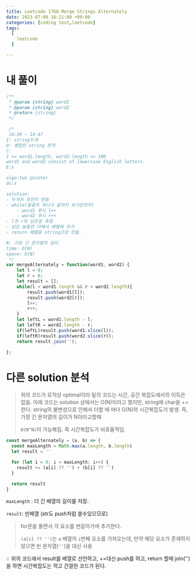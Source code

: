 ```yaml
---
title: Leetcode 1768.Merge Strings Alternately
date: 2023-07-09 16:21:00 +09:00
categories: [coding test,leetcode]
tags:
  [
    leetcode
  ]

---
```


# 내 풀이

```javascript
/**
 * @param {string} word1
 * @param {string} word2
 * @return {string}
 */

 /*
 14:39 ~ 14:47
I: string두개
O: 병합된 string 한개
C:
1 <= word1.length, word2.length <= 100
word1 and word2 consist of lowercase English letters.
E:x

algo:two pointer
ds:x

solution:
- 두개의 포인터 만듬
- while(둘중의 하나가 끝까지 보기전까지)
    - word1 푸시 l++
    - word2 푸시 r++
- l과 r의 남은걸 측정
- 남은 놈들만 더해서 배열에 추가
- return 배열을 string으로 만듦.

N: 가장 긴 문자열의 길이
time: O(N)
space: O(N)
 */
var mergeAlternately = function(word1, word2) {
    let l = 0;
    let r = 0;
    let result = [];
    while(l < word1.length && r < word2.length){
        result.push(word1[l]);
        result.push(word2[r]);
        l++;
        r++;
    }
    let leftL = word1.length - l;
    let leftR = word2.length - r;
    if(leftL)result.push(word1.slice(l));
    if(leftR)result.push(word2.slice(r));
    return result.join('');

};
```

# 다른 solution 분석

> 위의 코드가 로직상 optimal이라 밑의 코드는 시간, 공간 복잡도에서의 이득은 없음.
> 아래 코드는 solution 상에서는 O(N)이라고 했지만, string에 char을 += 한다. string의 불변성으로 인해서 더할 때 마다 O(N)의 시간복잡도가 발생. 즉, 가장 긴 문자열의 길이가 N이라고할때
>
> `O(N^N)`이 가능해짐. 즉 시간복잡도가 비효율적임.

```js
const mergeAlternately = (a, b) => {
  const maxLength = Math.max(a.length, b.length)
  let result = ''

  for (let i = 0; i < maxLength; i++) {
    result += (a[i] ?? '') + (b[i] ?? '')
  }

  return result
}
```

`maxLength` : 더 긴 배열의 길이를 저장. 

`result`: 빈배열 (str도 push처럼 쓸수있으므로)

> for문을 돌면서 각 요소를 번갈아가며 추가한다. 
>
>  `(a[i] ?? '')`는 `a` 배열의 `i`번째 요소를 가져오는데, 만약 해당 요소가 존재하지 않으면 빈 문자열(`''`)을 대신 사용

:bulb: 위의 코드에서 result를 배열로 선언하고, +=대신 push를 하고, return 할때 join('')을 하면 시간복잡도는 적고 간결한 코드가 된다.

